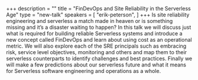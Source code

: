+++
description = ""
title = "FinDevOps and Site Reliability in the Serverless Age"
type = "new-talk"
speakers = [
        "erik-peterson",
]
+++
Is site reliability engineering and serverless a match made in heaven or is something missing and it’s a disaster waiting to happen? In this talk we will discuss just what is required for building reliable Serverless systems and introduce a new concept called FinDevOps and learn about using cost as an operational metric. We will also explore each of the SRE principals such as embracing risk, service level objectives, monitoring and others and map them to their serverless counterparts to identify challenges and best practices. Finally we will make a few predictions about our serverless future and what it means for Serverless software engineering and operations as a whole.